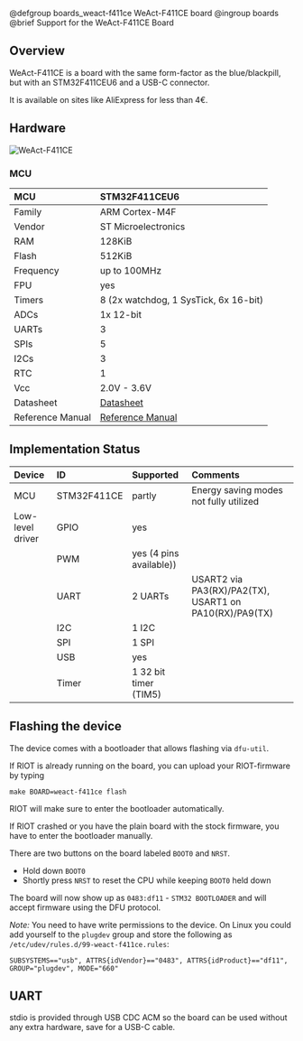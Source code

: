 @defgroup   boards_weact-f411ce WeAct-F411CE board
@ingroup    boards
@brief      Support for the WeAct-F411CE Board

## Overview

WeAct-F411CE is a board with the same form-factor as the blue/blackpill,
but with an STM32F411CEU6 and a USB-C connector.

It is available on sites like AliExpress for less than 4€.

## Hardware

![WeAct-F411CE](https://user-images.githubusercontent.com/1301112/69389644-eb5fb080-0ccc-11ea-8002-67d3db851250.png)

### MCU
| MCU              | STM32F411CEU6           |
|:---------------- |:--------------------- |
| Family           | ARM Cortex-M4F        |
| Vendor           | ST Microelectronics   |
| RAM              | 128KiB                |
| Flash            | 512KiB                |
| Frequency        | up to 100MHz          |
| FPU              | yes                   |
| Timers           | 8 (2x watchdog, 1 SysTick, 6x 16-bit)    |
| ADCs             | 1x 12-bit             |
| UARTs            | 3                     |
| SPIs             | 5                     |
| I2Cs             | 3                     |
| RTC              | 1                     |
| Vcc              | 2.0V - 3.6V           |
| Datasheet        | [Datasheet](https://www.st.com/resource/en/datasheet/stm32f411ce.pdf) |
| Reference Manual | [Reference Manual](https://www.st.com/content/ccc/resource/technical/document/reference_manual/9b/53/39/1c/f7/01/4a/79/DM00119316.pdf/files/DM00119316.pdf/jcr:content/translations/en.DM00119316.pdf) |

## Implementation Status

| Device            | ID            | Supported                 | Comments                                                  |
|:----------------- |:------------- |:------------------------- |:--------------------------------------------------------- |
| MCU               | STM32F411CE   | partly                    | Energy saving modes not fully utilized                    |
| Low-level driver  | GPIO          | yes                       |                                                           |
|                   | PWM           | yes (4 pins available))   |                                                           |
|                   | UART          | 2 UARTs                   | USART2 via  PA3(RX)/PA2(TX), USART1 on PA10(RX)/PA9(TX)   |
|                   | I2C           | 1 I2C                     |                                                           |
|                   | SPI           | 1 SPI                     |                                                           |
|                   | USB           | yes                       |                                                           |
|                   | Timer         | 1 32 bit timer (TIM5)     |                                                           |

## Flashing the device
The device comes with a bootloader that allows flashing via `dfu-util`.

If RIOT is already running on the board, you can upload your RIOT-firmware by typing

```
make BOARD=weact-f411ce flash
```

RIOT will make sure to enter the bootloader automatically.

If RIOT crashed or you have the plain board with the stock firmware, you have to enter
the bootloader manually.

There are two buttons on the board labeled `BOOT0` and `NRST`.

 - Hold down `BOOT0`
 - Shortly press `NRST` to reset the CPU while keeping `BOOT0` held down

The board will now show up as `0483:df11` - `STM32 BOOTLOADER` and will accept
firmware using the DFU protocol.

*Note:* You need to have write permissions to the device.
On Linux you could add yourself to the `plugdev` group and store the following as `/etc/udev/rules.d/99-weact-f411ce.rules`:

```
SUBSYSTEMS=="usb", ATTRS{idVendor}=="0483", ATTRS{idProduct}=="df11", GROUP="plugdev", MODE="660"
```

## UART

stdio is provided through USB CDC ACM so the board can be used
without any extra hardware, save for a USB-C cable.
